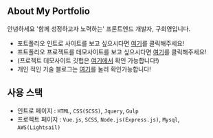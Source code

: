 ## About My Portfolio

안녕하세요 '함께 성정하고자 노력하는' 프론트엔드 개발자, 구희영입니다.

* 포트폴리오 인트로 사이트를 보고 싶으시다면 [여기](https://heeyounggoo.github.io/)를 클릭해주세요!
* 프트폴리오 프로젝트를 데모사이트를 보고 싶으시다면 [여기](http://54.180.194.30:3000/#/)를 클릭해주세요!
* (프로젝트 데모사이트 깃헙은 [여기에서](https://github.com/heeyounggoo/vue-dashboard) 확인 가능합니다!)
* 개인 적인 기술 블로그는 [여기](https://920s.tistory.com/)를 눌러 확인가능합니다!


## 사용 스택
* 인트로 페이지 :  ```HTML```, ```CSS(SCSS)```, ```Jquery```, ```Gulp```
* 프로젝트 페이지 : ```Vue.js```, ```SCSS```, ```Node.js(Express.js)```, ```Mysql```, ```AWS(Lightsail)```
